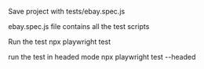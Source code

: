 Save project with tests/ebay.spec.js

ebay.spec.js file contains all the test scripts

Run the test npx playwright test

run the test in headed mode npx playwright test --headed

